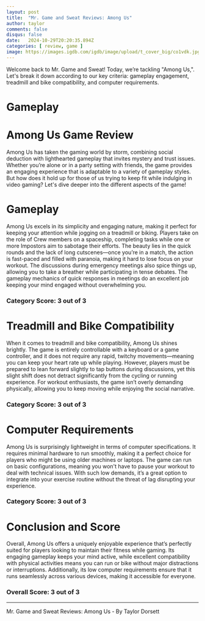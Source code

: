 ```yaml
---
layout: post
title:  "Mr. Game and Sweat Reviews: Among Us"
author: taylor
comments: false
disqus: false
date:   2024-10-29T20:20:35.894Z
categories: [ review, game ]
image: https://images.igdb.com/igdb/image/upload/t_cover_big/co1vdk.jpg
---
```


Welcome back to Mr. Game and Sweat! Today, we’re tackling "Among Us,". Let's break it down according to our key criteria: gameplay engagement, treadmill and bike compatibility, and computer requirements.

# Gameplay

# Among Us Game Review

Among Us has taken the gaming world by storm, combining social deduction with lighthearted gameplay that invites mystery and trust issues. Whether you’re alone or in a party setting with friends, the game provides an engaging experience that is adaptable to a variety of gameplay styles. But how does it hold up for those of us trying to keep fit while indulging in video gaming? Let's dive deeper into the different aspects of the game!

# Gameplay

Among Us excels in its simplicity and engaging nature, making it perfect for keeping your attention while jogging on a treadmill or biking. Players take on the role of Crew members on a spaceship, completing tasks while one or more Impostors aim to sabotage their efforts. The beauty lies in the quick rounds and the lack of long cutscenes—once you’re in a match, the action is fast-paced and filled with paranoia, making it hard to lose focus on your workout. The discussions during emergency meetings also spice things up, allowing you to take a breather while participating in tense debates. The gameplay mechanics of quick responses in meetings do an excellent job keeping your mind engaged without overwhelming you.

### Category Score: 3 out of 3

# Treadmill and Bike Compatibility

When it comes to treadmill and bike compatibility, Among Us shines brightly. The game is entirely controllable with a keyboard or a game controller, and it does not require any rapid, twitchy movements—meaning you can keep your heart rate up while playing. However, players must be prepared to lean forward slightly to tap buttons during discussions, yet this slight shift does not detract significantly from the cycling or running experience. For workout enthusiasts, the game isn’t overly demanding physically, allowing you to keep moving while enjoying the social narrative. 

### Category Score: 3 out of 3

# Computer Requirements

Among Us is surprisingly lightweight in terms of computer specifications. It requires minimal hardware to run smoothly, making it a perfect choice for players who might be using older machines or laptops. The game can run on basic configurations, meaning you won't have to pause your workout to deal with technical issues. With such low demands, it’s a great option to integrate into your exercise routine without the threat of lag disrupting your experience.

### Category Score: 3 out of 3

# Conclusion and Score

Overall, Among Us offers a uniquely enjoyable experience that’s perfectly suited for players looking to maintain their fitness while gaming. Its engaging gameplay keeps your mind active, while excellent compatibility with physical activities means you can run or bike without major distractions or interruptions. Additionally, its low computer requirements ensure that it runs seamlessly across various devices, making it accessible for everyone.

### Overall Score: 3 out of 3

---

Mr. Game and Sweat Reviews: Among Us - By Taylor Dorsett
